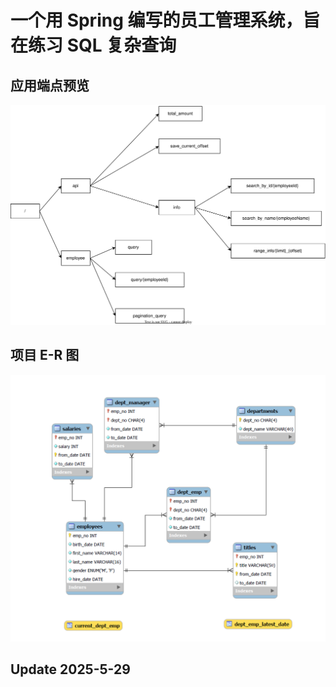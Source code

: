 # 一个用 Spring 编写的员工管理系统，旨在练习 SQL 复杂查询

## 应用端点预览

![URL-Priview](https://github.com/JesseZ332623/Employee-Management/blob/master/document/%E5%BA%94%E7%94%A8%E7%AB%AF%E7%82%B9%E9%A2%84%E8%A7%88.svg)

## 项目 E-R 图

![E-R](https://github.com/JesseZ332623/Employee-Management/blob/master/document/E-R%20%E5%9B%BE%E9%A2%84%E8%A7%88.png)

## Update 2025-5-29
